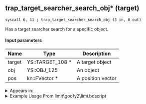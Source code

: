 ## trap_target_searcher_search_obj* (target)

`syscall 6, 11 ; trap_target_searcher_search_obj (3 in, 0 out)`

Has a target searcher search for a specific object.

#### Input parameters
| Name | Type | Description
|------|------|------------
| target   | YS::TARGET_108 *   | A target object
| obj   | YS::OBJ_125   | An object
| pos   | kn::FVector *   | A position vector




<details>
	<summary>Appears in:</summary>
| filename | Entity (obj)
|----------|-------------
| limit\goofy2\limi.bdscript       |           
| limit\goofy2_wi\limi.bdscript       |           
| obj\B_EX260\b_ex.bdscript       | ((B) Xemnas (Armor))          
| obj\B_EX390\b_ex.bdscript       | ((B) Hooded Roxas)          
| obj\B_EX410\b_ex.bdscript       | ((P) Sora book)          
| obj\B_EX420\b_ex.bdscript       | ((B) Lingering Will)          
| obj\B_EX430\b_ex.bdscript       | ((?) Related to Lingering Will?)          
| obj\B_MU120\b_mu.bdscript       | ((B) Storm Rider)          

</details>

<details>
	<summary>Example Usage From limit\goofy2\limi.bdscript</summary>
```
L80:
 popToSp 4
 popToSp 0
 pushFromFSpVal 48
 pushFromFSp 4
 pushFromPSpVal 64
 syscall 1, 147 ; trap_obj_pos (1 in, 1 out)
 memcpyToSp 16, 16
 pushFromPSp 16
 syscall 6, 11 ; trap_target_searcher_search_obj (3 in, 0 out)
 pushImm 1
 popToSpVal 104
 ret
```
</details>

